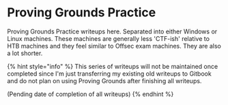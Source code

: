 # Proving Grounds Practice

Proving Grounds Practice writeups here. Separated into either Windows or Linux machines. These machines are generally less 'CTF-ish' relative to HTB machines and they feel similar to Offsec exam machines. They are also a lot shorter.  &#x20;

{% hint style="info" %}
This series of writeups will not be maintained once completed since I'm just transferring my existing old writeups to Gitbook and do not plan on using Proving Grounds after finishing all writeups.&#x20;

(Pending date of completion of all writeups)
{% endhint %}
